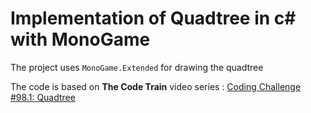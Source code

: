 # Implementation of Quadtree in c# with MonoGame

The project uses `MonoGame.Extended` for drawing the quadtree

The code is based on __The Code Train__ video series : [Coding Challenge #98.1: Quadtree](https://www.youtube.com/watch?v=OJxEcs0w_kE&ab_channel=TheCodingTrain)